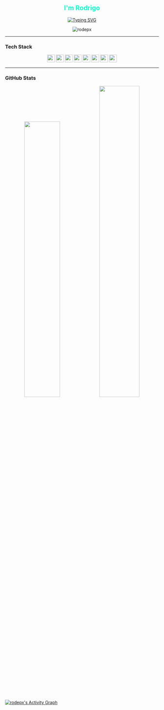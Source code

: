 <h2 align="center" style="color:#00FFCC;">I'm Rodrigo</h1>



<p align="center">
  <!-- Typing SVG by DenverCoder1 - https://github.com/DenverCoder1/readme-typing-svg -->
  <a href="https://github.com/DenverCoder1/readme-typing-svg">
    <img src="https://readme-typing-svg.demolab.com?lines=Web%20Developer;Systems%20Engineering%20Student;Focused%20on%20Security%20and%20Clean%20Architecture;Always%20learning...&font=Fira%20Code&center=true&width=500&height=45&color=00FFCC&vCenter=true&pause=1000&size=22" alt="Typing SVG" />
  </a>
</p>

<p align="center">
  <img src="https://komarev.com/ghpvc/?username=rodepx&label=Profile%20views" alt="rodepx" />
</p>


---

###  Tech Stack

<p align="center">
  <img src="https://img.shields.io/badge/Python-3776AB?style=for-the-badge&logo=python&logoColor=white" height="25">
  <img src="https://img.shields.io/badge/Django-092E20?style=for-the-badge&logo=django&logoColor=green" height="25">
  <img src="https://img.shields.io/badge/DRF-ff1709?style=for-the-badge&logo=django&logoColor=white&labelColor=gray" height="25">
  <img src="https://img.shields.io/badge/Angular-DD0031?style=for-the-badge&logo=angular&logoColor=white" height="25">
  <img src="https://img.shields.io/badge/TypeScript-3178C6?style=for-the-badge&logo=typescript&logoColor=white" height="25">
  <img src="https://img.shields.io/badge/PostgreSQL-336791?style=for-the-badge&logo=postgresql&logoColor=white" height="25">
  <img src="https://img.shields.io/badge/JWT-000000?style=for-the-badge&logo=jsonwebtokens&logoColor=white" height="25">
  <img src="https://img.shields.io/badge/Git-F05032?style=for-the-badge&logo=git&logoColor=white" height="25">
</p>

---

###  GitHub Stats

<p align="center">
  <img width="48%" src="https://github-readme-stats.vercel.app/api?username=rodepx&show_icons=true&theme=github_dark" />
  <img width="51%" src="https://github-readme-streak-stats.herokuapp.com?user=rodepx&theme=github-dark&date_format=M%20j%5B%2C%20Y%5D" />
</p>


<a href="https://github.com/ashutosh00710/github-readme-activity-graph">
  <img alt="rodepx's Activity Graph" src="https://github-readme-activity-graph.vercel.app/graph/?username=rodepx&bg_color=1F222E&color=F8D866&line=F85D7F&point=FFFFFF&hide_border=true" />
</a>

